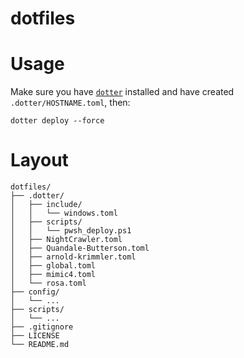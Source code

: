 # dotfiles

# Usage

Make sure you have [`dotter`](https://github.com/SuperCuber/dotter) installed and have created `.dotter/HOSTNAME.toml`, then:

```shell
dotter deploy --force
```

# Layout

```
dotfiles/
├── .dotter/
│   ├── include/
│   │   └── windows.toml
│   ├── scripts/
│   │   └── pwsh_deploy.ps1
│   ├── NightCrawler.toml
│   ├── Quandale-Butterson.toml
│   ├── arnold-krimmler.toml
│   ├── global.toml
│   ├── mimic4.toml
│   └── rosa.toml
├── config/
│   └── ...
├── scripts/
│   └── ...
├── .gitignore
├── LICENSE
└── README.md
```
